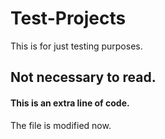 # Test-Projects
This is for just testing purposes.
## Not necessary to read.
<H4>This is an extra line of code.</H4>
The file is modified now.
